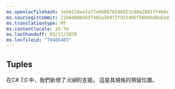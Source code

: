 ```yaml
---
ms.openlocfilehash: 1e5b119aa3a77e0808765d6923c80e2081ff4b6c
ms.sourcegitcommit: 21b04008503f402a1bd72fd31496f5604bd8a6ad
ms.translationtype: MT
ms.contentlocale: zh-TW
ms.lasthandoff: 03/11/2020
ms.locfileid: "79485403"
---
```

## <a name="tuples"></a>Tuples

在C# 7.0 中，我們新增了*元組*的支援。  這是其規格的預留位置。
